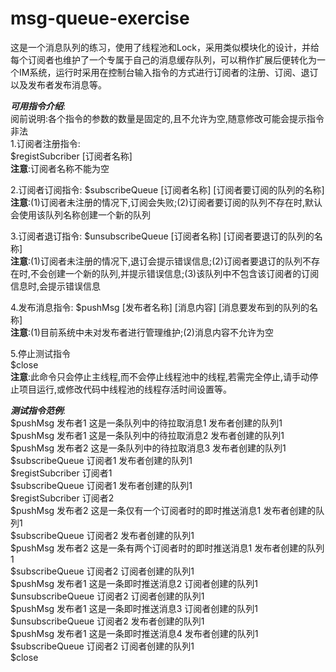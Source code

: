 # msg-queue-exercise
这是一个消息队列的练习，使用了线程池和Lock，采用类似模块化的设计，并给每个订阅者也维护了一个专属于自己的消息缓存队列，可以稍作扩展后便转化为一个IM系统，运行时采用在控制台输入指令的方式进行订阅者的注册、订阅、退订以及发布者发布消息等。

**_可用指令介绍_**:  
阅前说明:各个指令的参数的数量是固定的,且不允许为空,随意修改可能会提示指令非法  
1.订阅者注册指令:  
$registSubcriber [订阅者名称]  
**注意**:订阅者名称不能为空

2.订阅者订阅指令:
$subscribeQueue [订阅者名称] [订阅者要订阅的队列的名称]  
**注意**:(1)订阅者未注册的情况下,订阅会失败;(2)订阅者要订阅的队列不存在时,默认会使用该队列名称创建一个新的队列

3.订阅者退订指令:
$unsubscribeQueue [订阅者名称] [订阅者要退订的队列的名称]  
**注意**:(1)订阅者未注册的情况下,退订会提示错误信息;(2)订阅者要退订的队列不存在时,不会创建一个新的队列,并提示错误信息;(3)该队列中不包含该订阅者的订阅信息时,会提示错误信息

4.发布消息指令:
$pushMsg [发布者名称] [消息内容] [消息要发布到的队列的名称]  
**注意**:(1)目前系统中未对发布者进行管理维护;(2)消息内容不允许为空

5.停止测试指令  
$close  
**注意**:此命令只会停止主线程,而不会停止线程池中的线程,若需完全停止,请手动停止项目运行,或修改代码中线程池的线程存活时间设置等。

**_测试指令范例_**:  
$pushMsg 发布者1 这是一条队列中的待拉取消息1 发布者创建的队列1  
$pushMsg 发布者1 这是一条队列中的待拉取消息2 发布者创建的队列1  
$pushMsg 发布者2 这是一条队列中的待拉取消息3 发布者创建的队列1  
$subscribeQueue 订阅者1 发布者创建的队列1  
$registSubcriber 订阅者1  
$subscribeQueue 订阅者1 发布者创建的队列1  
$registSubcriber 订阅者2  
$pushMsg 发布者2 这是一条仅有一个订阅者时的即时推送消息1 发布者创建的队列1  
$subscribeQueue 订阅者2 发布者创建的队列1  
$pushMsg 发布者2 这是一条有两个订阅者时的即时推送消息1 发布者创建的队列1  
$subscribeQueue 订阅者2 订阅者创建的队列1  
$pushMsg 发布者1 这是一条即时推送消息2 订阅者创建的队列1  
$unsubscribeQueue 订阅者2 订阅者创建的队列1  
$pushMsg 发布者1 这是一条即时推送消息3 订阅者创建的队列1  
$unsubscribeQueue 订阅者2 发布者创建的队列1  
$pushMsg 发布者1 这是一条即时推送消息4 发布者创建的队列1  
$subscribeQueue 订阅者2 订阅者创建的队列1  
$close
